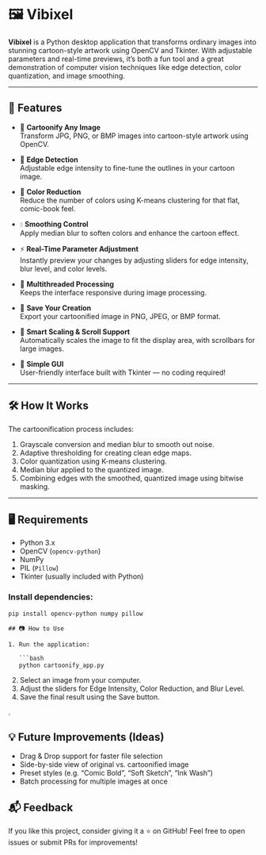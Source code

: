 # 🖼️ Vibixel

**Vibixel** is a Python desktop application that transforms ordinary images into stunning cartoon-style artwork using OpenCV and Tkinter. With adjustable parameters and real-time previews, it’s both a fun tool and a great demonstration of computer vision techniques like edge detection, color quantization, and image smoothing.

---

## 🚀 Features

- 🎨 **Cartoonify Any Image**  
  Transform JPG, PNG, or BMP images into cartoon-style artwork using OpenCV.

- 🧠 **Edge Detection**  
  Adjustable edge intensity to fine-tune the outlines in your cartoon image.

- 🌈 **Color Reduction**  
  Reduce the number of colors using K-means clustering for that flat, comic-book feel.

- 💧 **Smoothing Control**  
  Apply median blur to soften colors and enhance the cartoon effect.

- ⚡ **Real-Time Parameter Adjustment**  
  Instantly preview your changes by adjusting sliders for edge intensity, blur level, and color levels.

- 🧵 **Multithreaded Processing**  
  Keeps the interface responsive during image processing.

- 💾 **Save Your Creation**  
  Export your cartoonified image in PNG, JPEG, or BMP format.

- 📏 **Smart Scaling & Scroll Support**  
  Automatically scales the image to fit the display area, with scrollbars for large images.

- 📂 **Simple GUI**  
  User-friendly interface built with Tkinter — no coding required!

---

## 🛠️ How It Works

The cartoonification process includes:

1. Grayscale conversion and median blur to smooth out noise.  
2. Adaptive thresholding for creating clean edge maps.  
3. Color quantization using K-means clustering.  
4. Median blur applied to the quantized image.  
5. Combining edges with the smoothed, quantized image using bitwise masking.

---

## 🖥️ Requirements

- Python 3.x  
- OpenCV (`opencv-python`)  
- NumPy  
- PIL (`Pillow`)  
- Tkinter (usually included with Python)

### Install dependencies:
```
pip install opencv-python numpy pillow

## 📷 How to Use

1. Run the application:

   ```bash
   python cartoonify_app.py
```
2. Select an image from your computer.
3. Adjust the sliders for Edge Intensity, Color Reduction, and Blur Level.
4. Save the final result using the Save button.

.

## 💡 Future Improvements (Ideas)

- Drag & Drop support for faster file selection
- Side-by-side view of original vs. cartoonified image
- Preset styles (e.g. “Comic Bold”, “Soft Sketch”, “Ink Wash”)
- Batch processing for multiple images at once

## 📬 Feedback
If you like this project, consider giving it a ⭐ on GitHub!
Feel free to open issues or submit PRs for improvements!
